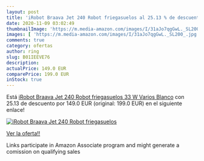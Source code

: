 ```yaml
---
layout: post
title: 'iRobot Braava Jet 240 Robot friegasuelos al 25.13 % de descuento'
date: 2020-11-09 03:02:49
thumbnailImage: 'https://m.media-amazon.com/images/I/31aJo7qgGwL._SL200_.jpg'
images: [ 'https://m.media-amazon.com/images/I/31aJo7qgGwL._SL200_.jpg' ]
comments: true
category: ofertas
author: ring
slug: B01IEEVE76
description:
actualPrice: 149.0 EUR
comparePrice: 199.0 EUR
inStock: true
---
```


Está [iRobot Braava Jet 240 Robot friegasuelos  33 W  Varios  Blanco](https://www.amazon.es/dp/B01IEEVE76/?tag=tolees-21) con 25.13 de descuento por 149.0 EUR (original: 199.0 EUR) en el siguiente enlace!

[![iRobot Braava Jet 240 Robot friegasuelos](https://m.media-amazon.com/images/I/31aJo7qgGwL._SL200_.jpg)](https://www.amazon.es/dp/B01IEEVE76/?tag=tolees-21)

[Ver la oferta!!](https://www.amazon.es/dp/B01IEEVE76/?tag=tolees-21)

Links participate in Amazon Associate program and might generate a comission on qualifying sales


